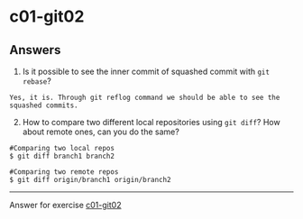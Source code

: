 # c01-git02

## Answers

1. Is it possible to see the inner commit of squashed commit with `git rebase`?
```
Yes, it is. Through git reflog command we should be able to see the squashed commits.

```

2. How to compare two different local repositories using `git diff`? How about remote ones, can you do the same?
```
#Comparing two local repos
$ git diff branch1 branch2

#Comparing two remote repos
$ git diff origin/branch1 origin/branch2

```

***
Answer for exercise [c01-git02](https://github.com/devopsacademyau/academy/blob/c54d252bda58575e9dc9f92718237bed58aae772/classes/01class/exercises/c01-git02/README.md)
